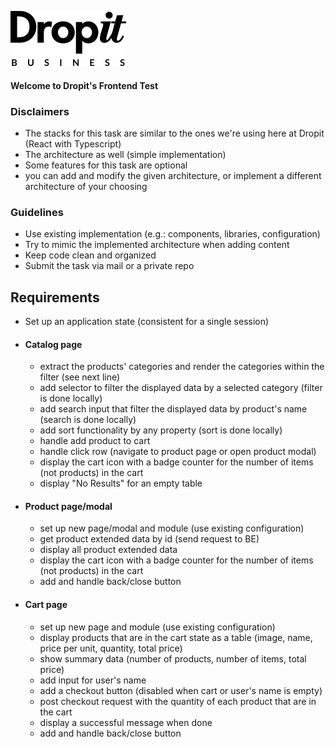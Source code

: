 ![Dropit](src/tools/assets/logo-dropit-business.svg)

#### Welcome to Dropit's Frontend Test

### Disclaimers
* The stacks for this task are similar to the ones we're using here at Dropit (React with Typescript) 
* The architecture as well (simple implementation)  
* Some features for this task are optional
* you can add and modify the given architecture, or implement a different architecture of your choosing

### Guidelines

* Use existing implementation (e.g.: components, libraries, configuration)
* Try to mimic the implemented architecture when adding content
* Keep code clean and organized
* Submit the task via mail or a private repo

## Requirements

* Set up an application state (consistent for a single session)

* #### Catalog page
    * extract the products' categories and render the categories within the filter (see next line)
    * add selector to filter the displayed data by a selected category (filter is done locally)
    * add search input that filter the displayed data by product's name (search is done locally)
    * add sort functionality by any property (sort is done locally)
    * handle add product to cart
    * handle click row (navigate to product page or open product modal)
    * display the cart icon with a badge counter for the number of items (not products) in the cart
    * display "No Results" for an empty table
      
* #### Product page/modal
    * set up new page/modal and module (use existing configuration)
    * get product extended data by id (send request to BE)
    * display all product extended data
    * display the cart icon with a badge counter for the number of items (not products) in the cart
    * add and handle back/close button
      
* #### Cart page
    * set up new page and module (use existing configuration)
    * display products that are in the cart state as a table (image, name, price per unit, quantity, total price)
    * show summary data (number of products, number of items, total price)
    * add input for user's name
    * add a checkout button (disabled when cart or user's name is empty)
    * post checkout request with the quantity of each product that are in the cart
    * display a successful message when done
    * add and handle back/close button